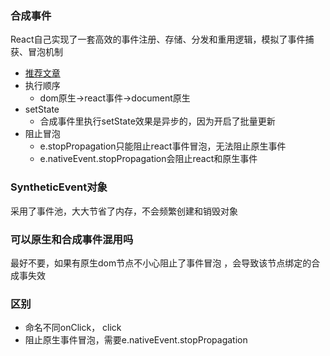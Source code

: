 ### 合成事件
React自己实现了一套高效的事件注册、存储、分发和重用逻辑，模拟了事件捕获、冒泡机制
* [推荐文章](http://cycle263.github.io/blogs/framework/React/implement/event.html)
* 执行顺序
    * dom原生->react事件->document原生
* setState
    * 合成事件里执行setState效果是异步的，因为开启了批量更新
* 阻止冒泡
    * e.stopPropagation只能阻止react事件冒泡，无法阻止原生事件
    * e.nativeEvent.stopPropagation会阻止react和原生事件

### SyntheticEvent对象
采用了事件池，大大节省了内存，不会频繁创建和销毁对象

### 可以原生和合成事件混用吗
最好不要，如果有原生dom节点不小心阻止了事件冒泡 ，会导致该节点绑定的合成事失效


### 区别
* 命名不同onClick， click
* 阻止原生事件冒泡，需要e.nativeEvent.stopPropagation
